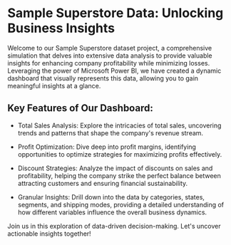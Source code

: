 # Sample Superstore Data: Unlocking Business Insights

Welcome to our Sample Superstore dataset project, a comprehensive simulation that delves into extensive data analysis to provide valuable insights for enhancing company profitability while minimizing losses. Leveraging the power of Microsoft Power BI, we have created a dynamic dashboard that visually represents this data, allowing you to gain meaningful insights at a glance.
## Key Features of Our Dashboard:
- Total Sales Analysis: Explore the intricacies of total sales, uncovering trends and patterns that shape the company's revenue stream.
* Profit Optimization: Dive deep into profit margins, identifying opportunities to optimize strategies for maximizing profits effectively.
+ Discount Strategies: Analyze the impact of discounts on sales and profitability, helping the company strike the perfect balance between attracting customers and ensuring financial sustainability.
- Granular Insights: Drill down into the data by categories, states, segments, and shipping modes, providing a detailed understanding of how different variables influence the overall business dynamics.

Join us in this exploration of data-driven decision-making. Let's uncover actionable insights together!
